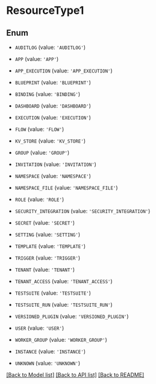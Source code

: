 # ResourceType1


## Enum

* `AUDITLOG` (value: `'AUDITLOG'`)

* `APP` (value: `'APP'`)

* `APP_EXECUTION` (value: `'APP_EXECUTION'`)

* `BLUEPRINT` (value: `'BLUEPRINT'`)

* `BINDING` (value: `'BINDING'`)

* `DASHBOARD` (value: `'DASHBOARD'`)

* `EXECUTION` (value: `'EXECUTION'`)

* `FLOW` (value: `'FLOW'`)

* `KV_STORE` (value: `'KV_STORE'`)

* `GROUP` (value: `'GROUP'`)

* `INVITATION` (value: `'INVITATION'`)

* `NAMESPACE` (value: `'NAMESPACE'`)

* `NAMESPACE_FILE` (value: `'NAMESPACE_FILE'`)

* `ROLE` (value: `'ROLE'`)

* `SECURITY_INTEGRATION` (value: `'SECURITY_INTEGRATION'`)

* `SECRET` (value: `'SECRET'`)

* `SETTING` (value: `'SETTING'`)

* `TEMPLATE` (value: `'TEMPLATE'`)

* `TRIGGER` (value: `'TRIGGER'`)

* `TENANT` (value: `'TENANT'`)

* `TENANT_ACCESS` (value: `'TENANT_ACCESS'`)

* `TESTSUITE` (value: `'TESTSUITE'`)

* `TESTSUITE_RUN` (value: `'TESTSUITE_RUN'`)

* `VERSIONED_PLUGIN` (value: `'VERSIONED_PLUGIN'`)

* `USER` (value: `'USER'`)

* `WORKER_GROUP` (value: `'WORKER_GROUP'`)

* `INSTANCE` (value: `'INSTANCE'`)

* `UNKNOWN` (value: `'UNKNOWN'`)

[[Back to Model list]](../README.md#documentation-for-models) [[Back to API list]](../README.md#documentation-for-api-endpoints) [[Back to README]](../README.md)



